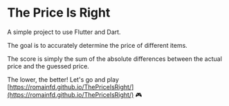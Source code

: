 # The Price Is Right

A simple project to use Flutter and Dart.

The goal is to accurately determine the price of different items.

The score is simply the sum of the absolute differences between the actual price and the guessed price.

The lower, the better! Let's go and play [https://romainfd.github.io/ThePriceIsRight/](https://romainfd.github.io/ThePriceIsRight/) 🎮
